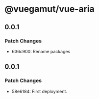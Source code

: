 # @vuegamut/vue-aria

## 0.0.1

### Patch Changes

- 636c900: Rename packages

## 0.0.1

### Patch Changes

- 58e6184: First deployment.
